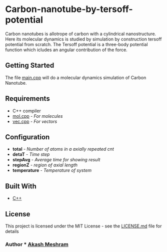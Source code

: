 # Carbon-nanotube-by-tersoff-potential
Carbon nanotubes is allotrope of carbon with a cylindrical nanostructure. Here its molecular dynamics is studied
by simulation by construction tersoff potential from scratch. The Tersoff potential is a three-body 
potential function which icludes an angular contribution of the force.

## Getting Started
The file [main.cpp](main.cpp) will do a molecular dynamics simulation of Carbon Nanotube.

## Requirements
* C++ compiler 
* [mol.cpp](mol.cpp) - *For molecules*
* [vec.cpp](vec.cpp) - *For vectors*

## Configuration
* **total** - *Number of atoms in a axially repeated cnt*
* **detaT** - *Time step*
* **stepAvg** - *Average time for showing result*
* **regionZ** - *region of axial length*
* **temperature** - *Temperature of system*

## Built With
* [C++](https://isocpp.org/)

## License
This project is licensed under the MIT License - see the [LICENSE.md](LICENSE.md) file for details

### Author * [Akash Meshram](https://github.com/akashmeshram)
